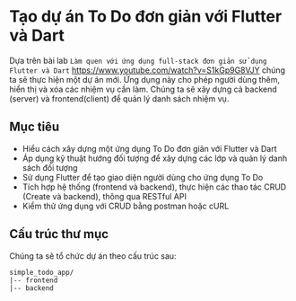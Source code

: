 # Tạo dự án To Do đơn giản với Flutter và Dart
Dựa trên bài lab `Làm quen với ứng dụng full-stack đơn giản sử dụng Flutter và Dart`
 https://www.youtube.com/watch?v=S1kGp9G8VJY chúng ta sẽ thực hiện một dự án mới. Ứng dụng này cho phép người dùng thêm, hiển thị và xóa các nhiệm vụ cần làm. Chúng ta sẽ xây dựng cả backend (server) và frontend(client) để quản lý danh sách nhiệm vụ.

 ## Mục tiêu
 - Hiểu cách xây dựng một ứng dụng To Do đơn giản với Flutter và Dart
 - Áp dụng kỹ thuật hướng đối tượng để xây dựng các lớp và quản lý danh sách đối tượng
 - Sử dụng Flutter để tạo giao diện người dùng cho ứng dụng To Do
 - Tích hợp hệ thống (frontend và backend), thực hiện các thao tác CRUD (Create và backend), thông qua RESTful API
 - Kiểm thử ứng dụng với CRUD bằng postman hoặc cURL

 ## Cấu trúc thư mục
 Chúng ta sẽ tổ chức dự án theo cấu trúc sau:
 ```plaintext
 simple_todo_app/
 |-- frontend
 |-- backend
 ```
